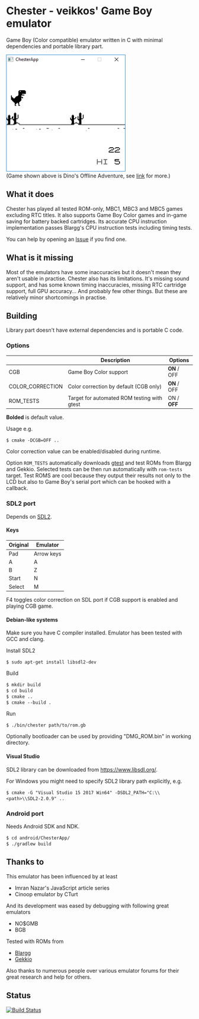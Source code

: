 # Chester - veikkos' Game Boy emulator

Game Boy (Color compatible) emulator written in C with minimal
dependencies and portable library part.

[![Screenshot](https://raw.githubusercontent.com/veikkos/chester/public/chester-dinos.png)](https://github.com/gingemonster/DinosOfflineAdventure)  
(Game shown above is Dino's Offline Adventure, see [link](https://github.com/gingemonster/DinosOfflineAdventure) for more.)

## What it does

Chester has played all tested ROM-only, MBC1, MBC3 and MBC5 games
excluding RTC titles. It also supports Game Boy Color games and
in-game saving for battery backed cartridges. Its accurate CPU
instruction implementation passes Blargg's CPU instruction tests
including timing tests.

You can help by opening an
[Issue](https://github.com/veikkos/chester/issues) if you find one.

## What is it missing

Most of the emulators have some inaccuracies but it doesn't mean they
aren't usable in practise. Chester also has its limitations. It's
missing sound support, and has some known timing inaccuracies, missing
RTC cartridge support, full GPU accuracy... And probably few other
things. But these are relatively minor shortcomings in practise.

## Building

Library part doesn't have external dependencies and is portable C code.

### Options

|                  | Description                                 | Options      |
|------------------|---------------------------------------------|--------------|
| CGB              | Game Boy Color support                      | **ON** / OFF |
| COLOR_CORRECTION | Color correction by default (CGB only)      | **ON** / OFF |
| ROM_TESTS        | Target for automated ROM testing with gtest | ON / **OFF** |

**Bolded** is default value.

Usage e.g.

```
$ cmake -DCGB=OFF ..
```

Color correction value can be enabled/disabled during runtime.

Option `ROM_TESTS` automatically downloads
[gtest](https://github.com/google/googletest) and test ROMs from
Blargg and Gekkio. Selected tests can be then run automatically with
`rom-tests` target. Test ROMS are cool because they output their
results not only to the LCD but also to Game Boy's serial port which
can be hooked with a callback.

### SDL2 port

Depends on [SDL2](https://www.libsdl.org/).

#### Keys

| Original | Emulator   |
|----------|------------|
| Pad      | Arrow keys |
| A        | A          |
| B        | Z          |
| Start    | N          |
| Select   | M          |

F4 toggles color correction on SDL port if CGB support is enabled and playing CGB game.

#### Debian-like systems

Make sure you have C compiler installed. Emulator has been tested with GCC and clang.

Install SDL2
```
$ sudo apt-get install libsdl2-dev
```

Build
```
$ mkdir build
$ cd build
$ cmake ..
$ cmake --build .
```

Run
```
$ ./bin/chester path/to/rom.gb
```

Optionally bootloader can be used by providing "DMG_ROM.bin" in working directory.

#### Visual Studio

SDL2 library can be downloaded from https://www.libsdl.org/.

For Windows you might need to specify SDL2 library path explicitly, e.g.
```
$ cmake -G "Visual Studio 15 2017 Win64" -DSDL2_PATH="C:\\<path>\\SDL2-2.0.9" ..
```

### Android port

Needs Android SDK and NDK.

```
$ cd android/ChesterApp/
$ ./gradlew build
```

## Thanks to

This emulator has been influenced by at least
* Imran Nazar's JavaScript article series
* Cinoop emulator by CTurt

And its development was eased by debugging with following great emulators
* NO$GMB
* BGB

Tested with ROMs from
* [Blargg](https://github.com/retrio/gb-test-roms)
* [Gekkio](https://github.com/Gekkio/mooneye-gb)

Also thanks to numerous people over various emulator forums for their great research and help for others.

## Status

[![Build Status](https://api.travis-ci.org/veikkos/chester.svg?branch=public)](https://travis-ci.org/veikkos/chester)

